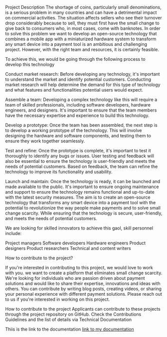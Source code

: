 Project Description
The shortage of coins, particularly small denominations, is a serious problem in many countries and can have a detrimental impact on commercial activities. The situation affects sellers who see their turnover drop considerably because to sell, they must first have the small change to give back to consumers who, in most cases, come with banknotes. In order to solve this problem we want to develop an open-source technology that combines a mobile app with a miniaturized hardware system to transform any smart device into a payment tool is an ambitious and challenging project. However, with the right team and resources, it is certainly feasible.

To achieve this, we would be going through the following process to develop this technology

Conduct market research: Before developing any technology, it's important to understand the market and identify potential customers. Conducting market research will help determine the demand for this type of technology and what features and functionalities potential users would expect.

Assemble a team: Developing a complex technology like this will require a team of skilled professionals, including software developers, hardware engineers, and designers. It's important to ensure that the team members have the necessary expertise and experience to build this technology.

Develop a prototype: Once the team has been assembled, the next step is to develop a working prototype of the technology. This will involve designing the hardware and software components, and testing them to ensure they work together seamlessly.

Test and refine: Once the prototype is complete, it's important to test it thoroughly to identify any bugs or issues. User testing and feedback will also be essential to ensure the technology is user-friendly and meets the needs of potential customers. Based on feedback, the team can refine the technology to improve its functionality and usability.

Launch and maintain: Once the technology is ready, it can be launched and made available to the public. It's important to ensure ongoing maintenance and support to ensure the technology remains functional and up-to-date with the latest security measures.
The aim is to create an open-source technology that transforms any smart device into a payment tool with the potential to revolutionize the way people make payments and to solve small change scarcity. While ensuring that the technology is secure, user-friendly, and meets the needs of potential customers.

We are looking for skilled innovators to achieve this gaol, skill personnel include:

Project managers
Software developers
Hardware engineers
Product designers
Product researchers
Technical and content writers


How to contribute to the project?

If you're interested in contributing to this project, we would love to work with you. we want to create  a platform that eliminates small change scarcity. We're looking for individuals who are passion driven about payment solutions and would like to share their expertise, innovations and ideas with others. You can contribute by writing blog posts, creating videos, or sharing your personal experience with different payment solutions. Please reach out to us if you're interested in working on  this project.

How to contribute to the project
Applicants can contribute to these projects through the project repository on GitHub. Check the Contributions Guidelines and the list of details via Technical Documentation

Thiis is the link to the documentation
[link to my documentation](https://docs.google.com/document/d/1YJikoo2vek5HR9GIABnIOK87VjAubLbdFepI6o9ce2E/edit?usp=sharing)
